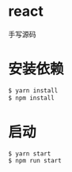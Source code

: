 # react
手写源码 
# 安装依赖
```bash
$ yarn install
$ npm install
```
# 启动
```bash
$ yarn start
$ npm run start
```

